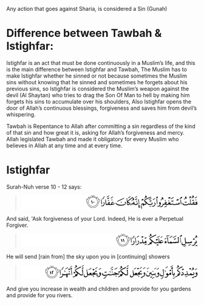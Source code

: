 Any action that goes against Sharia, is considered a Sin (Gunah)

Difference between Tawbah & Istighfar:
======================================
Istighfar is an act that must be done continuously in a Muslim’s life, and this is the main difference between Istighfar and Tawbah, The Muslim has to make Istighfar whether he sinned or not because sometimes the Muslim sins without knowing that he sinned and sometimes he forgets about his previous sins, so Istighfar is considered the Muslim’s weapon against the devil (Al Shaytan) who tries to drag the Son Of Man to hell by making him forgets his sins to accumulate over his shoulders, Also Istighfar opens the door of Allah’s continuous blessings, forgiveness and saves him from devil’s whispering.

Tawbah is Repentance to Allah after committing a sin regardless of the kind of that sin and how great it is, asking for Allah’s forgiveness and mercy.
Allah legislated Tawbah and made it obligatory for every Muslim who believes in Allah at any time and at every time.

Istighfar
=========
Surah-Nuh verse 10 - 12 says:

> ![71:10](https://github.com/shamhub/islam/blob/main/repentance/image.png?raw=true)

   And said, 'Ask forgiveness of your Lord. Indeed, He is ever a Perpetual Forgiver.

> ![71:11](https://github.com/shamhub/islam/blob/main/repentance/image-1.png?raw=true)

   He will send [rain from] the sky upon you in [continuing] showers

> ![71:12](https://github.com/shamhub/islam/blob/main/repentance/image-2.png?raw=true)

   And give you increase in wealth and children and provide for you gardens and provide for you rivers.
